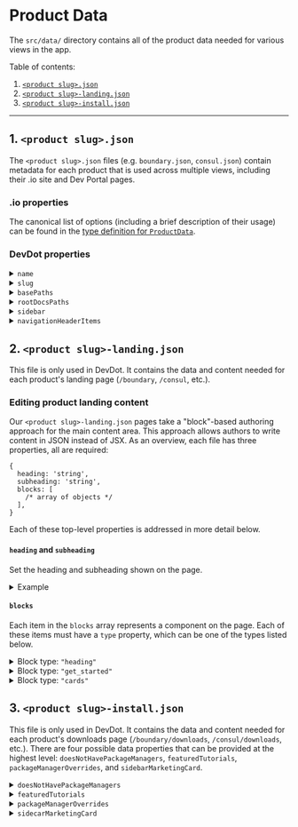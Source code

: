 # Product Data

The `src/data/` directory contains all of the product data needed for various views in the app.

Table of contents:

1. [`<product slug>.json`](#1-product-slugjson)
2. [`<product slug>-landing.json`](#2-product-slug-landingjson)
3. [`<product slug>-install.json`](#3-product-slug-installjson)

---

## 1. `<product slug>.json`

The `<product slug>.json` files (e.g. `boundary.json`, `consul.json`) contain metadata for each product that is used across multiple views, including their .io site and Dev Portal pages.

### .io properties

The canonical list of options (including a brief description of their usage) can be found in the [type definition for `ProductData`](./types.d.ts).

### DevDot properties

<!-- name -->

<details>
<summary><code>name</code></summary>

This is the human-readable, proper noun name of a product. It is used for displaying the name of a product in various parts of DevDot. It is one of two properties required in the `product` object that should be provided as a prop for every DevDot page component that uses `ProductSwitcher`. The other required property is `slug`, which is described next.

See the `ProductName` type defined in [`types/products.ts`](/src/types/products.ts) for all possible values.

</details>

<!-- slug -->

<details>
<summary><code>slug</code></summary>

This is the machine-readable version of a product's name. It is considered the unique ID for each product, which enables customizing behavior by product (see [ProductIcon](/src/components/product-icon/index.tsx) for example). It is the second of two properties required in the `product` object that should be provided as a prop for every DevDot page component that uses `ProductSwitcher`.

See the `ProductSlug` type defined in [`types/products.ts`](/src/types/products.ts) for all possible values.

</details>

<!-- basePaths -->

<details>
<summary><code>basePaths</code></summary>

🚧 DEPRECATED - this property is being replaced by the `rootDocsPaths` property. The new property is detailed in the next section. 🚧

</details>

<!-- rootDocsPaths -->

<details>
<summary><code>rootDocsPaths</code></summary>

This is an array of objects. Each object represents a "root docs path", or a section of documentation for a product. For example, Waypoint has 3 root docs paths: `/waypoint/commands`, `/waypoint/docs`, and `/waypoint/plugins`. Each object stores metadata for a root docs path.

See the `RootDocsPath` interface for this property defined in [`types/products.ts`](/src/types/products.ts).

</details>

<!-- sidebar -->

<details>
<summary><code>sidebar</code></summary>

🚧 DEPRECATED - this property is being replaced by the `rootDocsPaths` property. The new property is detailed in the previous section. 🚧

</details>

<!-- navigationHeaderItems -->

<details>
<summary><code>navigationHeaderItems</code></summary>

This is an object of one property presently. The lone property is `"documentation"` and is an array of objects. Each object represents a navigation header item that renders under a disclosure in the navigation header.

See the `NavigationHeaderItem` interface property defined in [`types/products.ts`](/src/types/products.ts) for details on the properties needed for each object in the array.

</details>

## 2. `<product slug>-landing.json`

This file is only used in DevDot. It contains the data and content needed for each product's landing page (`/boundary`, `/consul`, etc.).

### Editing product landing content

Our `<product slug>-landing.json` pages take a "block"-based authoring approach for the main content area. This approach allows authors to write content in JSON instead of JSX. As an overview, each file has three properties, all are required:

```json5
{
  heading: 'string',
  subheading: 'string',
  blocks: [
    /* array of objects */
  ],
}
```

Each of these top-level properties is addressed in more detail below.

#### `heading` and `subheading`

Set the heading and subheading shown on the page.

<details>
<summary>Example</summary>

Source:

```json5
{
  heading: 'Waypoint Documentation',
  subheading: 'Use Waypoint to deliver a PaaS-like experience for Kubernetes, ECS, and other platforms.',
  blocks: [
    /* ... */
  ],
}
```

Result:

![](https://user-images.githubusercontent.com/4624598/158818382-e78ea677-85c1-41aa-92b4-ca8714f06f2d.png)

</details>

#### `blocks`

Each item in the `blocks` array represents a component on the page. Each of these items must have a `type` property, which can be one of the types listed below.

<!-- block: type heading -->

<details>
<summary>Block type: <code>"heading"</code></summary>

Heading blocks render HTML heading elements using [our Heading component](../components/heading/index.tsx). Each block accepts the following properties:

| Property  | Type                                                                | Details                                                                                                                                                                                                      |
| --------- | ------------------------------------------------------------------- | ------------------------------------------------------------------------------------------------------------------------------------------------------------------------------------------------------------ |
| `type`    | `"heading"`                                                         | Block type                                                                                                                                                                                                   |
| `heading` | `string`                                                            | Text for the heading                                                                                                                                                                                         |
| `level`   | [`2 \| 3 \| 4 \| 5 \| 6`](../components/heading/types.ts)           | Semantic heading level, for example `2` becomes `<h2>`. Note that there is already an `<h1>` rendered for the page, so only these values should be used.                                                     |
| `size`    | [`100 \| 200 \| 300 \| 400 \| 500`](../components/heading/types.ts) | Visual size of the heading. `500` is the largest size and `100` is the smallest. Visual size should generally reflect the semantic level, with `h2 = 300`, `h3 = 200`, and `h4` and below at the `100` size. |

Example: `h2` with `300` size:

```json5
{
  type: 'heading',
  heading: 'Featured Reference Docs',
  level: 2,
  size: 300,
}
```

![](https://user-images.githubusercontent.com/4624598/158818745-a20d1892-efa6-4053-9d00-811645d642aa.png)

Example: `h2` with `400` size:

```json5
{
  type: 'heading',
  heading: 'Explore Waypoint Documentation',
  level: 2,
  size: 400,
}
```

![](https://user-images.githubusercontent.com/4624598/158818617-2b8ce029-ad41-4081-8701-869d51abf40b.png)

</details>

<!-- block type: get_started -->

<details>
<summary>Block type: <code>"get_started"</code></summary>

The `"get_started"` block renders a heading, descriptive text, and a single link alongside a product icon.

| Property  | Type                                | Details                                                                               |
| --------- | ----------------------------------- | ------------------------------------------------------------------------------------- |
| `type`    | `"get_started"`                     | Block type                                                                            |
| `product` | [ProductSlug](../types/products.ts) | Product icon to be shown.                                                             |
| `heading` | `string`                            | Text for the heading                                                                  |
| `text`    | `string`                            | Descriptive text shown below the heading                                              |
| `link`    | `{ text: string, url: string }`     | [`StandaloneLink`](../components/standalone-link/index.tsx) shown below the body text |

Example: Waypoint `"get_started"` block

```json5
{
  type: 'get_started',
  product: 'waypoint',
  heading: 'Introduction to Waypoint',
  text: 'Welcome to Waypoint! This introduction section covers what Waypoint is, the problem Waypoint aims to solve, and how Waypoint compares to other software.',
  link: {
    text: 'Get Started',
    url: '/waypoint/docs/intro',
  },
}
```

![](https://user-images.githubusercontent.com/4624598/158821262-03798dca-12e6-487b-ac3e-e8bab51be8b1.png)

</details>

<!-- block type: cards -->

<details>
<summary>Block type: <code>"cards"</code></summary>

The `"cards"` block displays a grid of `CardLink`s, each linked using a single `url`.

| Property  | Type                                                        | Details                                        |
| --------- | ----------------------------------------------------------- | ---------------------------------------------- |
| `type`    | `"cards"`                                                   | Block type                                     |
| `columns` | `2 \| 3`                                                    | The maximum number of columns                  |
| `cards`   | `Array<{ icon, iconBrandColor, heading, text, url, tags }>` | An array of objects, described in detail below |

Each item in the `cards` array has the following structure:

| Property         | Type                                                                    | Details                                                                                                                                                                                                             |
| ---------------- | ----------------------------------------------------------------------- | ------------------------------------------------------------------------------------------------------------------------------------------------------------------------------------------------------------------- |
| `icon`           | (optional) `string`                                                     | Optional icon to show at the top of the card. Must be one of the keys in [the card component's icon dictionary](../views/product-landing/components/cards/icon-dict.js)                                             |
| `iconBrandColor` | (optional) [ProductBrandColor](../components/icon-tile/types.ts) string | Optional brand color override to apply to the icon. Defaults to the current product context.                                                                                                                        |
| `heading`        | `string`                                                                | Text for the card heading                                                                                                                                                                                           |
| `text`           | `string`                                                                | Text for the card body                                                                                                                                                                                              |
| `url`            | `string`                                                                | URL to link to                                                                                                                                                                                                      |
| `tags`           | (optional) `Array<string>`                                              | Optional array of tags, to be displayed as icons at the bottom of the card. Each tag string be one of the keys in [the card component's tag dictionary](../views/product-landing/components/cards/tag-icon-dict.js) |

Example: 2-column cards with icons

```json5
{
  type: 'cards',
  columns: 2,
  cards: [
    {
      icon: 'IconDocs',
      heading: 'Waypoint Reference Documentation',
      text: 'Learn and develop your knowledge of Waypoint with these tutorials and code resources.',
      url: '/waypoint/docs',
    },
    {
      icon: 'IconTerminal',
      heading: 'Waypoint CLI',
      text: 'Waypoint is controlled via a very easy to use command-line interface (CLI).',
      url: '/waypoint/commands',
    },
    {
      icon: 'IconBox',
      heading: 'Waypoint Plugins',
      text: 'Waypoint uses a plugin architecture to provide its build, registry, deploy, and release abilities.',
      url: '/waypoint/plugins',
    },
    {
      icon: 'IconDownload',
      heading: 'Waypoint Downloads',
      text: 'Please download the proper package for your operating system and architecture.',
      url: '/waypoint/downloads',
    },
  ],
}
```

![](https://user-images.githubusercontent.com/4624598/158826286-cc94d884-fad7-4d5f-a3f5-52f4b931d7a6.png)

Example: 3-column cards with tags

```json5
{
  type: 'cards',
  columns: 3,
  cards: [
    {
      heading: 'Introduction to Waypoint',
      text: 'Deploying applications in the DevOps landscape can be confusing with so many...',
      tags: ['video', 'waypoint'],
      url: 'https://learn.hashicorp.com/tutorials/waypoint/get-started-intro',
    },
    {
      heading: 'Get Started - Kubernetes',
      text: 'Build, deploy, and release applications to a Kubernetes cluster.',
      tags: ['video', 'waypoint'],
      url: 'https://learn.hashicorp.com/collections/waypoint/get-started-kubernetes',
    },
    {
      heading: 'Get Started - Nomad',
      text: 'Build, deploy, and release applications to a Nomad cluster.',
      tags: ['video', 'waypoint'],
      url: 'https://learn.hashicorp.com/collections/waypoint/get-started-nomad',
    },
    {
      heading: 'Get Started - Docker',
      text: 'Start using Waypoint in only a few minutes on a local Docker instance.',
      tags: ['video', 'waypoint'],
      url: 'https://learn.hashicorp.com/tutorials/waypoint/get-started-docker',
    },
    {
      heading: 'Deploy an Application to AWS Elastic Container',
      text: 'Run a NodeJS application onto AWS elastic container Service...',
      tags: ['video', 'waypoint'],
      url: 'https://learn.hashicorp.com/tutorials/waypoint/aws-ecs',
    },
    {
      heading: 'Deploy an Application to Google Cloud Run',
      text: 'Run an application on Google Cloud Run with Waypoint',
      tags: ['video', 'waypoint'],
      url: 'https://learn.hashicorp.com/tutorials/waypoint/google-cloud-run',
    },
  ],
}
```

![](https://user-images.githubusercontent.com/4624598/158826414-e4f7a18c-cfd8-4b8b-bc4e-58e58cb0224d.png)

</details>

## 3. `<product slug>-install.json`

This file is only used in DevDot. It contains the data and content needed for each product's downloads page (`/boundary/downloads`, `/consul/downloads`, etc.). There are four possible data properties that can be provided at the highest level: `doesNotHavePackageManagers`, `featuredTutorials`, `packageManagerOverrides`, and `sidebarMarketingCard`.

<!-- doesNotHavePackageManagers -->

<details>
<summary><code>doesNotHavePackageManagers</code></summary>

This is an optional `boolean` property used for specifying if a product's downloads page should show package managers for each operating system. It only needs to be specified if no package managers need to be shown.

Example usage:

```json
{
  "doesNotHavePackageManagers": true
}
```

</details>

<!-- featuredTutorials -->

<details>
<summary><code>featuredTutorials</code></summary>

🚧 The Featured Tutorials section will see update soon with the Learn integration

This is an array of objects. For every object, a `LearnTutorialCard` component (coming soon) will be rendered in a grid of 3 columns or less, depending on the width of the viewport. Each object in the array has three properties:

- `description`: The description of the Tutorial or Collection
- `href`: The URL to the Tutorial or Collection
- `title`: The title of the Tutorial or Collection

</details>

<!-- packageManagerOverrides -->

<details>
<summary><code>packageManagerOverrides</code></summary>

This is an array of objects. There is a default list of package managers that is shown for every product (see the `generateDefaultPackageManagers` helper in [`ProductDownloadsView`](../views/product-downloads-view/helpers.ts)). This property can be used to override any of the default package managers based on the `os` and `label` properties provided.

Example usage showing an override for macOS Homebrew:

```json
{
  "packageManagerOverrides": [
    {
      "label": "Homebrew",
      "commands": ["brew install vagrant"],
      "os": "darwin"
    }
  ]
}
```

</details>

<!-- sidecarMarketingCard -->

<details>
<summary><code>sidecarMarketingCard</code></summary>

This is an object for the marketing content located in a `Card` in the Sidecar of the downloads view.

- `title`: The title of the card, shown in a heavier weight font
- `subtitle`: The subtitle of the card, shown in a normal weight font
- `learnMoreLink`: The URL that the "Learn more" `StandaloneLink` points to
- `featuredDocsLinks`: An array of objects with the following properties:
  - `href`: The internal path to a documentation page
  - `label`: The text to show for the link

</details>
